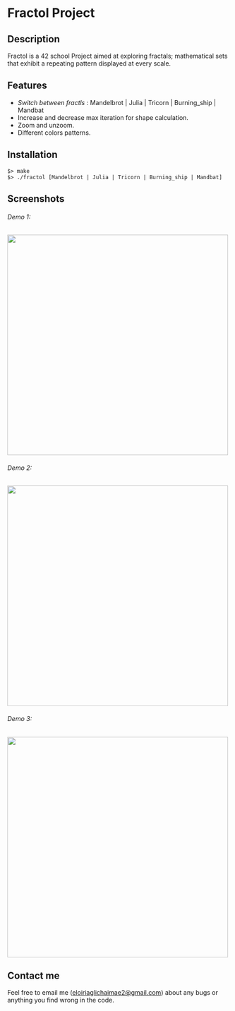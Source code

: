 # Fractol Project
## Description
Fractol is a 42 school Project aimed at exploring fractals; mathematical sets that exhibit a repeating pattern displayed at every scale.
## Features
- *Switch between fractls* : Mandelbrot | Julia | Tricorn | Burning_ship | Mandbat
- Increase and decrease max iteration for shape calculation.
- Zoom and unzoom.
- Different colors patterns.
## Installation
```
$> make
$> ./fractol [Mandelbrot | Julia | Tricorn | Burning_ship | Mandbat]
```
## Screenshots

###### Demo 1:
<img src="demo1" width="500" height="500">

###### Demo 2:
<img src="demo2" width="500" height="500">

###### Demo 3:
<img src="demo3" width="500" height="500">

## Contact me

Feel free to email me (eloiriaglichaimae2@gmail.com) about any bugs or anything you find wrong in the code.
